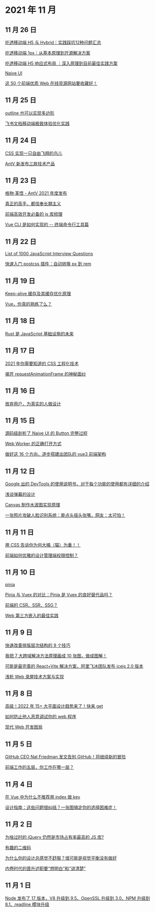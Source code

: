 # 2021 年 11 月

## 11 月 26 日

[吃透移动端 H5 与 Hybrid｜实践踩坑12种问题汇总](https://mp.weixin.qq.com/s/0CeOdxKdmswfxFxw6mXe6Q) <Badge type="tip" text="技术" />

[吃透移动端 1px｜从基本原理到开源解决方案](https://juejin.cn/post/6844904023145857038) <Badge type="tip" text="技术" />

[吃透移动端 H5 响应式布局 ｜深入原理到目前最佳实践方案](https://juejin.cn/post/6844904021552005128) <Badge type="tip" text="技术" />

[Naive UI](https://github.com/TuSimple/naive-ui) <Badge type="tip" text="Git Star" />

[这 50 个前端优质 Web 在线资源网站要收藏好！](https://mp.weixin.qq.com/s/371yqPp6Jew-xawFJA0SHQ) <Badge type="tip" text="文章" />

## 11 月 25 日

[outline 也可以实现多边形](https://mp.weixin.qq.com/s/m_e37kJvaVvnOmzVm3H6Pg) <Badge type="tip" text="技术" />

[飞书文档移动端极致体验优化实践](https://mp.weixin.qq.com/s/vYen8pe_CMTA7LhYTLtGxQ) <Badge type="tip" text="技术" />

## 11 月 24 日

[CSS 实现一只自由飞翔的鸟儿](https://juejin.cn/post/7032876592544088101) <Badge type="tip" text="技术" />

[AntV 新发布三款技术产品](https://mp.weixin.qq.com/s/_SA8eQA6y7cx_bVVgizY9Q) <Badge type="tip" text="文章" />

## 11 月 23 日

[格物·革悟 - AntV 2021 年度发布](https://mp.weixin.qq.com/s/iH9TNphxEqXp6-A2f7dBZw) <Badge type="tip" text="文章" />

[真正的高手，都信奉长期主义](https://mp.weixin.qq.com/s/2vaD1d7l8q_4sgDVW2Rj1Q) <Badge type="tip" text="文章" />

[前端高效开发必备的 js 库梳理](https://mp.weixin.qq.com/s/6AUa4xMUlHbysfZYUpQhXg) <Badge type="tip" text="技术" />

[Vue CLI 是如何实现的 -- 终端命令行工具篇](https://mp.weixin.qq.com/s/SsvjIKvBMgL2ZMBIMakHZA) <Badge type="tip" text="技术" />

## 11 月 22 日

[List of 1000 JavaScript Interview Questions](https://github.com/sudheerj/javascript-interview-questions) <Badge type="tip" text="Git Star" />

[快速入门 postcss 插件：自动转换 px 到 rem](https://mp.weixin.qq.com/s/fRnXzm-vp8eV8N2nc-CaqQ) <Badge type="tip" text="文章" />

## 11 月 19 日

[Keep-alive 缓存及其缓存优化原理](https://mp.weixin.qq.com/s/CV6rz73IA-tTI5JAPnJM5Q) <Badge type="tip" text="技术" />

[Vue，你真的熟练了么？](https://mp.weixin.qq.com/s/loCsMYMVpGT5IvqHfuEJTw) <Badge type="tip" text="技术" />

## 11 月 18 日

[Rust 是 JavaScript 基础设施的未来](https://mp.weixin.qq.com/s/3ZRQ0vZqf1ESWmVlxzYS7Q) <Badge type="tip" text="文章" />

## 11 月 17 日

[2021 年你需要知道的 CSS 工程化技术](https://mp.weixin.qq.com/s/J8pAq-4lLXH4C4Bcz_P2fQ) <Badge type="tip" text="文章" />

[揭开 requestAnimationFrame 的神秘面纱](https://mp.weixin.qq.com/s/Wzqd-u2gD5Jtg2ReVW5J2A) <Badge type="tip" text="文章" />

## 11 月 16 日

[放弃用户，为真实的人做设计](https://mp.weixin.qq.com/s/ma1EIZPKcNFfPAxIhr9yUA) <Badge type="tip" text="用户体验" />

## 11 月 15 日

[源码级剖析了 Naive UI 的 Button 完整过程](https://mp.weixin.qq.com/s/WxwkCaEf9RclTVE26GeUQA) <Badge type="tip" text="技术" />

[Web Worker 的正确打开方式](https://mp.weixin.qq.com/s/9ISGaRofG6hhh0g6DpGyTQ) <Badge type="tip" text="技术" />

[做好这 16 个方向，逐步搭建出团队的 vue3 前端架构](https://mp.weixin.qq.com/s/n9-_utYWhczL4ulB3rIRRA) <Badge type="tip" text="文章" />

## 11 月 12 日

[Google 出的 DevTools 的使用说明书，对于每个功能的使用都有详细的介绍](https://developer.chrome.com/docs/devtools/overview) <Badge type="tip" text="文章" />

[浅谈弹幕的设计](https://mp.weixin.qq.com/s/PSS4YcoNJ3pMnHiakI6IDA) <Badge type="tip" text="技术" />

[Canvas 制作水波图实现原理](https://mp.weixin.qq.com/s/JH_PEuqNgRcQjSozmeuoTQ) <Badge type="tip" text="技术" />

[一张照片攻破人脸识别系统：能点头摇头张嘴，网友：太可怕！](https://mp.weixin.qq.com/s/mxTlOwZlPpiPXF__RVGaog) <Badge type="tip" text="新闻" />

## 11 月 11 日

[用 CSS 告诉你为何大橘（猫）为重！！](https://mp.weixin.qq.com/s/DF7PaYMKuE6wyBy_JrbLJA) <Badge type="tip" text="技术" />

[前端如何优雅的设计管理端权限控制？](https://mp.weixin.qq.com/s/WAlGw2CIYIZuPfaStBWCMw) <Badge type="tip" text="技术" />

## 11 月 10 日

[pinia](https://github.com/posva/pinia) <Badge type="tip" text="Git Star" />

[Pinia 与 Vuex 的对比：Pinia 是 Vuex 的良好替代品吗？](https://segmentfault.com/a/1190000040368602) <Badge type="tip" text="文章" />

[前端的 CSR、SSR、SSG？](https://mp.weixin.qq.com/s/-KoxBDg_NmWHXYXbtIgOvg) <Badge type="tip" text="文章" />

[Web 第三方嵌入的最佳实践](https://mp.weixin.qq.com/s/M6YmzTuWVIGhHACCdjSjxw) <Badge type="tip" text="最佳实践" />

## 11 月 9 日

[快速改善排版层次结构的 9 个技巧](https://mp.weixin.qq.com/s/EBY26IcY7LJxc4l0x5kXOA) <Badge type="tip" text="用户体验" />

[我把 7 大跨域解决方法原理画成 10 张图，做成图解！](https://mp.weixin.qq.com/s/-SKXUnvPsY53jMrEZ0HzlA) <Badge type="tip" text="技术" />

[可能是最完善的 React+Vite 解决方案，阿里飞冰团队发布 icejs 2.0 版本](https://juejin.cn/post/7026616296426962958) <Badge type="tip" text="文章" />

[浅析 Web 录屏技术方案与实现](https://mp.weixin.qq.com/s/f55pB-MEO6VboFsihb-_gQ) <Badge type="tip" text="文章" />

## 11 月 8 日

[高级！2022 年 15+ 大平面设计趋势来了！快来 get](https://mp.weixin.qq.com/s/TNVkWtgMs9uyg3bC3P9lGw) <Badge type="tip" text="用户体验" />

[如何防止他人恶意调试你的 web 程序](https://mp.weixin.qq.com/s/5lpIb264ZzWFnV_4iI-bxA) <Badge type="tip" text="技术" />

[现代 Web 开发困局](https://mp.weixin.qq.com/s?__biz=Mzg2ODQ1OTExOA==&mid=2247494459&idx=1&sn=6b134dbac8fa8de0542653458bd48a6c) <Badge type="tip" text="文章" />

## 11 月 5 日

[GitHub CEO Nat Friedman 发文告别 GitHub！将继续新的冒险](https://mp.weixin.qq.com/s/ljjB70E1ZXVkgoNMFfM2aw) <Badge type="tip" text="新闻" />

[前端工作的五层，你工作在哪一层？](https://mp.weixin.qq.com/s/DndEETMlGMf5qJJHJoOpDg) <Badge type="tip" text="文章" />

## 11 月 4 日

[在 Vue 中为什么不推荐用 index 做 key](https://mp.weixin.qq.com/s/d4o77UWz4FouwYnqzCApcA) <Badge type="tip" text="技术" />

[设计指南：这些问题很纠结？一张图搞定你的选择困难症！](https://mp.weixin.qq.com/s/Cp4gUqhIgsEMSKzezamCvA) <Badge type="tip" text="用户体验" />

## 11 月 2 日

[为啥过时的 jQuery 仍然是市场占有率最高的 JS 库?](https://mp.weixin.qq.com/s/aGLr-Dzth5dd8L0BgxPppg) <Badge type="tip" text="新闻" />

[有趣的二维码](https://mp.weixin.qq.com/s/wWXow0FN8_-qRbSvuRR_cQ) <Badge type="tip" text="技术" />

[为什么你的设计总感觉不舒服？很可能是视觉平衡没有做好](https://mp.weixin.qq.com/s/sE8hfm55W03poXLHIvJ2lw) <Badge type="tip" text="用户体验" />

[内卷时代的晋升述职要“想明白”和“讲清楚”](https://mp.weixin.qq.com/s/30DW-s54nN1abUDrrg8b7g) <Badge type="tip" text="软技能" />

## 11 月 1 日

[Node 发布了 17 版本，V8 升级到 9.5、OpenSSL 升级到 3.0、NPM 升级到 8.1、readline 模块升级](https://nodejs.org/en/blog/release/v17.0.0) <Badge type="tip" text="新闻" />
